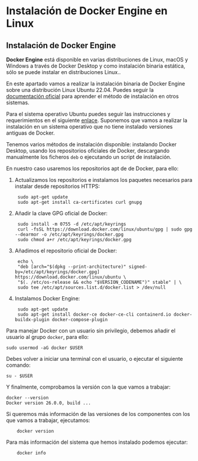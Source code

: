 # Instalación de Docker Engine en Linux

## Instalación de Docker Engine

**Docker Engine** está disponible en varias distribuciones de Linux, macOS y Windows a través de Docker Desktop y como instalación binaria estática, sólo se puede instalar en distribuciones Linux.. 

En este apartado vamos a realizar la instalación binaria de Docker Engine sobre una distribución Linux Ubuntu 22.04. Puedes seguir la [documentación oficial](https://docs.docker.com/engine/install/) para aprender el método de instalación en otros sistemas.

Para el sistema operativo Ubuntu puedes seguir las instrucciones y requerimientos en el siguiente [enlace](https://docs.docker.com/engine/install/ubuntu/). Suponemos que vamos a realizar la instalación en un sistema operativo que no tiene instalado versiones antiguas de Docker.

Tenemos varios métodos de instalación disponible: instalando Docker Desktop, usando los repositorios oficiales de Docker, descargando manualmente los ficheros `deb` o ejecutando un script de instalación.

En nuestro caso usaremos los repositorios apt de de Docker, para ello:

1. Actualizamos los repositorios e instalamos los paquetes necesarios para instalar desde repositorios HTTPS:

        sudo apt-get update
        sudo apt-get install ca-certificates curl gnupg

2. Añadir la clave GPG oficial de Docker:

        sudo install -m 0755 -d /etc/apt/keyrings
        curl -fsSL https://download.docker.com/linux/ubuntu/gpg | sudo gpg --dearmor -o /etc/apt/keyrings/docker.gpg
        sudo chmod a+r /etc/apt/keyrings/docker.gpg

3. Añadimos el repositorio oficial de Docker:

        echo \
        "deb [arch="$(dpkg --print-architecture)" signed-by=/etc/apt/keyrings/docker.gpg] https://download.docker.com/linux/ubuntu \
        "$(. /etc/os-release && echo "$VERSION_CODENAME")" stable" | \
        sudo tee /etc/apt/sources.list.d/docker.list > /dev/null

4. Instalamos Docker Engine:

        sudo apt-get update
        sudo apt-get install docker-ce docker-ce-cli containerd.io docker-buildx-plugin docker-compose-plugin

Para manejar Docker con un usuario sin privilegio, debemos añadir el usuario al grupo `docker`, para ello:

    sudo usermod -aG docker $USER

Debes volver a iniciar una terminal con el usuario, o ejecutar el siguiente comando:

    su - $USER

Y finalmente, comprobamos la versión con la que vamos a trabajar:

    docker --version
    Docker version 26.0.0, build ...

Si queremos más información de las versiones de los componentes con los que vamos a trabajar, ejecutamos:

        docker version

Para más información del sistema que hemos instalado podemos ejecutar:

        docker info
